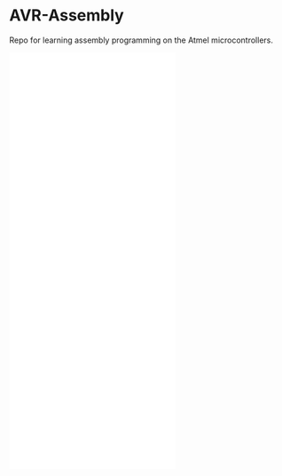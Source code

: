 # AVR-Assembly

Repo for learning assembly programming on the Atmel microcontrollers.

![1) LED sequence flash example](Running%20Lights/Running%20Lights/main.asm) <br>
![2) Mirror pair example](AssemblerApplication1/AssemblerApplication1/main.asm) <br>
![3) Subroutine example](AssemblerApplication2/AssemblerApplication2/main.asm) <br>
![4) Delay between 3 LEDs example](AssemblerApplication3/AssemblerApplication3/main.asm) <br>
![5) Set and freeze example](AssemblerApplication4/AssemblerApplication4/main.asm)